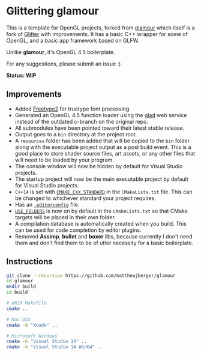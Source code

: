# Glittering glamour

This is a template for OpenGL projects, forked from [glamour](https://github.com/matthewjberger/glamour) which itself is a fork of [Glitter](https://github.com/polytonic/Glitter) with improvements.
It has a basic C++ wrapper for some of OpenGL, and a basic app framework based on GLFW.

Unlike **glamour**, it's OpenGL 4.5 boilerplate.

For any suggestions, please submit an issue :)

**Status: WIP**

## Improvements

* Added [Freetype2](https://www.freetype.org/) for truetype font processing.
* Generated an OpenGL 4.5 function loader using the [glad](http://glad.dav1d.de/) web service instead of the outdated c-branch on the original repo.
* All submodules have been pointed toward their latest stable release.
* Output goes to a `bin` directory at the project root.
* A `resources` folder has been added that will be copied to the `bin` folder along with the executable project output as a post build event. This is a good place to store shader source files, art assets, or any other files that will need to be loaded by your program.
* The console window will now be hidden by default for Visual Studio projects.
* The startup project will now be the main executable project by default for Visual Studio projects.
* `C++14` is set with [`CMAKE_CXX_STANDARD`](https://cmake.org/cmake/help/v3.1/variable/CMAKE_CXX_STANDARD.html) in the `CMakeLists.txt` file. This can be changed to whichever standard your project requires.
* Has an [`.editorconfig`](http://editorconfig.org/) file.
* [`USE_FOLDERS`](https://cmake.org/cmake/help/v3.0/prop_gbl/USE_FOLDERS.html) is now on by default in the `CMakeLists.txt` so that CMake targets will be placed in their own folder.
* A compilation database is automatically created when you build. This can be used for code
  completion by editor plugins.
* Removed **Assimp**, **bullet** and **boxer** libs, because currently I don't need them and don't find them to be of utter necessity for a basic boilerplate.

## Instructions

```bash
git clone --recursive https://github.com/matthewjberger/glamour
cd glamour
mkdir build
cd build

# UNIX Makefile
cmake ..

# Mac OSX
cmake -G "Xcode" ..

# Microsoft Windows
cmake -G "Visual Studio 14" ..
cmake -G "Visual Studio 14 Win64" ..
```
